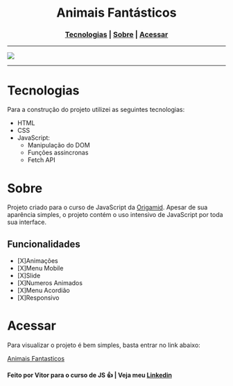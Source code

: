 <h1 align='center'>Animais Fantásticos </h1>
<h3 align='center'>
  <a href="#tecnologias">Tecnologias</a> |
  <a href="#sobre">Sobre</a> |
  <a href="#acessar">Acessar</a> 
</h3>

<hr/>
<img align='center' src='./github/animaisgif.gif'/>
<hr/>

# Tecnologias
Para a construção do projeto utilizei as seguintes tecnologias:
  <ul> 
    <li>HTML</li>
    <li>CSS</li>
    <li>JavaScript:
      <ul> 
        <li> Manipulação do DOM </li>  
        <li> Funções assincronas</li>  
        <li> Fetch API</li>  
      </ul>
    </li>
  </ul>

# Sobre
Projeto criado para o curso de JavaScript da [Origamid](https://www.origamid.com/). Apesar de sua aparência simples, o projeto contém o uso intensivo de JavaScript por toda sua interface.

 
## Funcionalidades

  - [X]Animações
  - [X]Menu Mobile
  - [X]Slide
  - [X]Numeros Animados
  - [X]Menu Acordião
  - [X]Responsivo

## 

# Acessar

Para visualizar o projeto é bem simples, basta entrar no link abaixo:

[Animais Fantasticos](https://vsenvolvedor.github.io/animais-fantasticos/)

#### Feito por Vitor para o curso de JS 👍 | Veja meu [Linkedin](https://www.linkedin.com/in/vitor-lemos-1a61b3238/)
